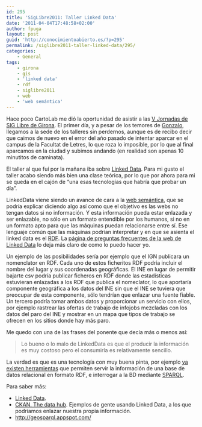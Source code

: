 ```yaml
---
id: 295
title: 'SigLibre2011: Taller Linked Data'
date: '2011-04-04T17:48:58+02:00'
author: fpuga
layout: post
guid: 'http://conocimientoabierto.es/?p=295'
permalink: /siglibre2011-taller-linked-data/295/
categories:
    - General
tags:
    - girona
    - gis
    - 'linked data'
    - rdf
    - siglibre2011
    - web
    - 'web semántica'
---
```


Hace poco CartoLab me dió la oportunidad de asistir a las [V Jornadas de SIG Libre de Girona](http://www.sigte.udg.edu/jornadassiglibre2011/). El primer día, y a pesar de los temores de [Gonzalo](http://cartohistorias.blogspot.com/), llegamos a la sede de los talleres sin perdernos, aunque es de recibo decir que caimos de nuevo en el error del año pasado de intentar aparcar en el campus de la Facultat de Letres, lo que roza lo imposible, por lo que al final aparcamos en la ciudad y subimos andando (en realidad son apenas 10 minutitos de caminata).

El taller al que fuí por la mañana iba sobre [Linked Data](http://en.wikipedia.org/wiki/Linked_Data). Para mi gusto el taller acabo siendo más bien una clase teórica, por lo que por ahora para mi se queda en el cajón de “una esas tecnologías que habría que probar un día”.

LinkedData viene siendo un avance de cara a la [web semántica](http://es.wikipedia.org/wiki/Web_sem%C3%A1ntica), que se podría explicar diciendo algo así como que el objetivo es las webs no tengan datos si no información. Y esta información pueda estar enlazada y ser enlazable, no sólo en un formato entendible por los humanos, si no en un formato apto para que las máquinas puedan relacionarse entre sí. Ese lenguaje común que las máquinas podrían interpretar y en que se asienta el linked data es el [RDF](http://en.wikipedia.org/wiki/Resource_Description_Framework). La [página de preguntas frecuentes de la web de Linked Data](http://linkeddata.org/faq) lo deja más claro de como lo puedo hacer yo.

Un ejemplo de las posibilidades sería por ejemplo que el IGN publicara un nomenclator en RDF. Cada uno de estos ficheritos RDF podría incluir el nombre del lugar y sus coordenadas geográficas. El INE en lugar de permitir bajarte csv podría publicar ficheros en RDF donde las estadísticas estuvieran enlazadas a los RDF que publica el nomeclator, lo que aportaría componente geográfica a los datos del INE sin que el INE se tuviera que preocupar de esta componente, sólo tendrían que enlazar una fuente fiable. Un tercero podría tomar ambos datos y proporcionar un servicio con ellos, por ejemplo rastrear las ofertas de trabajo de infojobs mezcladas con los datos del paro del INE y mostrar en un mapa que tipos de trabajo se ofrecen en los sitios donde hay más paro.

Me quedo con una de las frases del ponente que decía más o menos así:

> Lo bueno o lo malo de LinkedData es que el producir la información es muy costoso pero el consumirla es relativamente sencillo.

La verdad es que es una tecnología con muy buena pinta, por ejemplo [ya existen herramientas](http://www4.wiwiss.fu-berlin.de/bizer/d2r-server/) que permiten servir la información de una base de datos relacional en formato RDF, e interrogar a la BD mediante [SPARQL](http://www.w3.org/TR/rdf-sparql-query/).

Para saber más:

- [Linked Data](http://linkeddata.org/).
- [CKAN. The data hub](http://ckan.net/). Ejemplos de gente usando Linked Data, a los que podríamos enlazar nuestra propia información.
- http://geosparql.appspot.com/